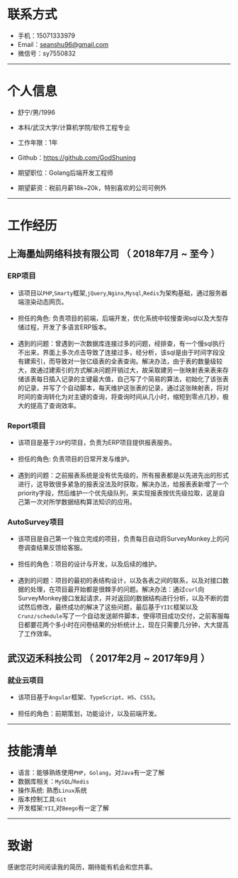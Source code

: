 
# 联系方式
- 手机：15071333979
- Email：seanshu96@gmail.com 
- 微信号：sy7550832

---

# 个人信息

- 舒宁/男/1996 
- 本科/武汉大学/计算机学院/软件工程专业 
- 工作年限：1年
- Github：https://github.com/GodShuning 

- 期望职位：Golang后端开发工程师
- 期望薪资：税前月薪18k~20k，特别喜欢的公司可例外


---

# 工作经历

## 上海墨灿网络科技有限公司 （ 2018年7月 ~ 至今 ）

### ERP项目 
- 该项目以`PHP`,`Smarty`框架,`jQuery`,`Nginx`,`Mysql`,`Redis`为架构基础，通过服务器端渲染动态网页。<br><br>
- 担任的角色: 负责项目的前端，后端开发，优化系统中较慢查询sql以及大型存储过程，开发了多语言ERP版本。<br><br>
- 遇到的问题：曾遇到一次数据库连接过多的问题，经排查，有一个慢sql执行不出来，界面上多次点击导致了连接过多，经分析，该sql是由于时间字段没有建索引，而导致对一张亿级表的全表查询。解决办法，由于表的数量级较大，故通过建索引的方式解决问题开销过大，故采取建另一张映射表来表来存储该表每日插入记录的主键最大值，自己写了个简易的算法，初始化了该张表的记录，并写了个自动脚本，每天维护这张表的记录，通过这张映射表，将对时间的查询转化为对主键的查询，将查询时间从几小时，缩短到零点几秒，极大的提高了查询效率。


### Report项目 
- 该项目是基于`JSP`的项目，负责为ERP项目提供报表服务。<br><br>
- 担任的角色: 负责项目的日常开发与维护。<br><br>
- 遇到的问题：之前报表系统是没有优先级的，所有报表都是以先进先出的形式进行，这导致很多紧急的报表没法及时获取，解决办法，给报表表新增了一个priority字段，然后维护一个优先级队列，来实现报表按优先级拉取，这是自己第一次对所学数据结构算法知识的应用。

### AutoSurvey项目
- 该项目是自己第一个独立完成的项目，负责每日自动将SurveyMonkey上的问卷调查结果反馈给客服。<br><br>
- 担任的角色：项目的设计与开发，以及后续的维护。<br><br>
- 遇到的问题：项目的最初的表结构设计，以及各表之间的联系，以及对接口数据的处理，在项目最开始都是很棘手的问题。解决办法：通过`curl`向SurveyMonkey接口发起请求，并对返回的数据结构进行分析，以及不断的尝试然后修改，最终成功的解决了这些问题，最后基于`YIIC`框架以及`Crunz/schedule`写了一个自动发送邮件脚本，使得项目成功交付，之前客服每日都要花两个多小时在问卷结果的分析统计上，现在只需要几分钟，大大提高了工作效率。


## 武汉迈禾科技公司 （ 2017年2月 ~ 2017年9月 ）

### 就业云项目
- 该项目基于`Angular`框架、`TypeScript`、`H5`、`CSS3`。<br><br>
- 担任的角色：前期策划，功能设计，以及前端开发。

---
# 技能清单
- 语言：能够熟练使用`PHP`，`Golang`，对`Java`有一定了解
- 数据库相关：`MySQL`/`Redis`
- 操作系统: 熟悉`Linux`系统
- 版本控制工具:`Git`
- 开发框架:`YII`,对`Beego`有一定了解
---
# 致谢
感谢您花时间阅读我的简历，期待能有机会和您共事。


